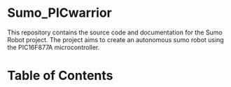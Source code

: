 # Sumo_PICwarrior
This repository contains the source code and documentation for the Sumo Robot project. The project aims to create an autonomous sumo robot using the PIC16F877A microcontroller.

# Table of Contents


